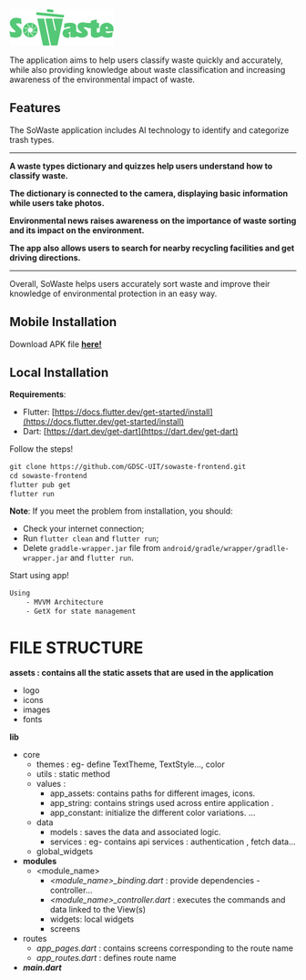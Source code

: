 ![](/assets/logo/logo_full.png)

The application aims to help users classify waste quickly and accurately, while also providing knowledge about waste classification and increasing awareness of the environmental impact of waste.

## Features

The SoWaste application includes AI technology to identify and categorize trash types.

<hr />

**A waste types dictionary and quizzes help users understand how to classify waste.**

**The dictionary is connected to the camera, displaying basic information while users take photos.**

**Environmental news raises awareness on the importance of waste sorting and its impact on the environment.**

**The app also allows users to search for nearby recycling facilities and get driving directions.**

<hr />
Overall, SoWaste helps users accurately sort waste and improve their knowledge of environmental protection in an easy way.

## Mobile Installation

Download APK file **<ins>[here](https://www.tuankietcoder.tech/file/sowaste.apk)!</ins>**

## Local Installation

**Requirements**:

- Flutter: [https://docs.flutter.dev/get-started/install](https://docs.flutter.dev/get-started/install)
- Dart: [https://dart.dev/get-dart](https://dart.dev/get-dart)

Follow the steps!

```
git clone https://github.com/GDSC-UIT/sowaste-frontend.git
cd sowaste-frontend
flutter pub get
flutter run

```

**Note**: If you meet the problem from installation, you should:

- Check your internet connection;
- Run `flutter clean` and `flutter run`;
- Delete `graddle-wrapper.jar` file from `android/gradle/wrapper/gradlle-wrapper.jar` and `flutter run`.

Start using app!

```
Using
    - MVVM Architecture
    - GetX for state management
```

# FILE STRUCTURE

**assets : contains all the static assets that are used in the application**

- logo
- icons
- images
- fonts

**lib**

- core
  - themes : eg- define TextTheme, TextStyle..., color
  - utils : static method
  - values :
    - app_assets: contains paths for different images, icons.
    - app_string: contains strings used across entire application .
    - app_constant: initialize the different color variations.
      ...
  - data
    - models : saves the data and associated logic.
    - services : eg- contains api services : authentication , fetch data...
  - global_widgets
- **modules**
  - <module_name>
    - _<module_name>\_binding.dart_ : provide dependencies - controller...
    - _<module_name>\_controller.dart_ : executes the commands and data linked to the View(s)
    - widgets: local widgets
    - screens
- routes
  - _app_pages.dart_ : contains screens corresponding to the route name
  - _app_routes.dart_ : defines route name
- **_main.dart_**
